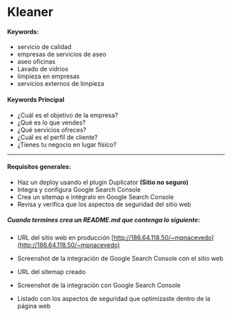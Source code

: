 # Kleaner
#### Keywords:
- servicio de calidad
- empresas de servicios de aseo
- aseo oficinas
- Lavado de vidrios
- limpieza en empresas
- servicios externos de limpieza

#### Keywords Principal
- ¿Cuál es el objetivo de la empresa?
- ¿Qué es lo que vendes?
- ¿Qué servicios ofreces?
- ¿Cuál es el perfil de cliente?
- ¿Tienes tu negocio en lugar físico?

----------


#### Requisitos generales:
- Haz un deploy usando el plugin Duplicator **(Sitio no seguro)**
- Integra y configura Google Search Console
- Crea un sitemap e intégralo en Google Search Console
- Revisa y verifica que los aspectos de seguridad del sitio web

##### Cuando termines crea un README.md que contenga lo siguiente:
- URL del sitio web en producción
[http://186.64.118.50/~mpnacevedo](http://186.64.118.50/~mpnacevedo)

- Screenshot de la integración de Google Search Console con el sitio web
- URL del sitemap creado
- Screenshot de la integración con Google Search Console
- Listado con los aspectos de seguridad que optimizaste dentro de la página web

